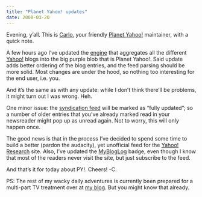 ```yaml
---
title: "Planet Yahoo! updates"
date: 2008-03-20
---
```


Evening, y’all. This is [Carlo][1], your friendly [Planet Yahoo!][2]
maintainer, with a quick note.

A few hours ago I’ve updated the [engine][3] that aggregates all the different
[Yahoo!][4] blogs into the big purple blob that is Planet Yahoo!. Said update adds better ordering of the blog entries, and the feed parsing should be more solid. Most changes are under the hood, so nothing too interesting for the end user, i.e. you.

And it’s the same as with any update: while I don’t think there’ll be problems, it might turn out I was wrong. Heh.

One minor issue: the [syndication feed][5] will be marked as “fully updated”;
so a number of older entries that you’ve already marked read in your newsreader might pop up as unread again. Not to worry, this will only happen once.

The good news is that in the process I’ve decided to spend some time to build a better (pardon the audacity), yet unofficial feed for the [Yahoo!
Research][6] site. Also, I’ve updated the [MyBlogLog][7] badge, even though I know that most of the readers never visit the site, but just subscribe to the feed.

And that’s it for today about PY!. Cheers! -C.

PS: The rest of my wacky daily adventures is currently been prepared for a multi-part TV treatment over at [my blog][1]. But you might know that already.

[1]: http://carlo.zottmann.org/
[2]: http://planetyahoo.zottmann.org/
[3]: http://intertwingly.net/code/venus/
[4]: http://yahoo.com/
[5]: http://feeds.feedburner.com/PlanetYahoo
[6]: http://research.yahoo.com/
[7]: http://www.mybloglog.com/buzz/community/planetyahoo/

